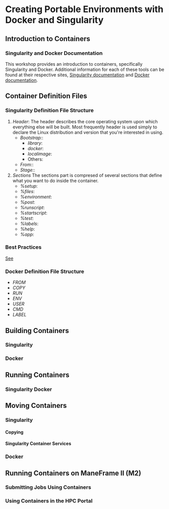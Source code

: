 # Creating Portable Environments with Docker and Singularity

## Introduction to Containers

### Singularity and Docker Documentation

This workshop provides an introduction to containers, specifically Singularity
and Docker. Additional information for each of these tools can be found at
their respective sites, [Singularity
documentation](https://sylabs.io/guides/3.5/user-guide/) and [Docker
documentation](https://docs.docker.com).

## Container Definition Files

### Singularity Definition File Structure

1. *Header*: The header describes the core operating system upon which
   everything else will be built. Most frequently header is used simply to declare
   the Linux distribution and version that you're interested in using.
    * *Bootstrap:*:
        * *library*:
        * *docker*:
        * *localimage*:
        * Others:
    * *From:*:
    * *Stage:*: 
2. *Sections* The sections part is compresed of several sections that define
   what you want to do inside the container.
   * *%setup*:
   * *%files*:
   * *%environment*:
   * *%post*:
   * *%runscript*:
   * *%startscript*:
   * *%test*:
   * *%labels*:
   * *%help*:
   * *%app*:

### Best Practices

[See](https://sylabs.io/guides/3.5/user-guide/definition_files.html#best-practices-for-build-recipes)

### Docker Definition File Structure

* *FROM*
* *COPY*
* *RUN*
* *ENV*
* *USER*
* *CMD*
* *LABEL*

## Building Containers

### Singularity

### Docker

## Running Containers

### Singularity Docker

## Moving Containers

### Singularity

#### Copying

#### Singularity Container Services

### Docker

## Running Containers on ManeFrame II (M2)

### Submitting Jobs Using Containers

### Using Containers in the HPC Portal


